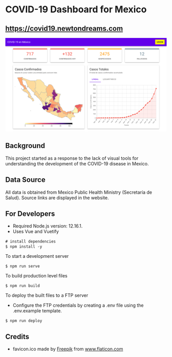 # COVID-19 Dashboard for Mexico

## https://covid19.newtondreams.com

<img src="./src/assets/screenshots/covid19.png">

## Background

This project started as a response to the lack of visual tools for understanding the development of the COVID-19 disease in Mexico.

## Data Source

All data is obtained from Mexico Public Health Ministry (Secretaría de Salud). Source links are displayed in the website.

## For Developers

- Required Node.js version: 12.16.1.
- Uses Vue and Vuetify

```
# install dependencies
$ npm install -y
```

To start a development server

```
$ npm run serve
```

To build production level files

```
$ npm run build
```

To deploy the built files to a FTP server

- Configure the FTP credentials by creating a .env file using the .env.example template.

```
$ npm run deploy
```

## Credits

- favicon.ico made by <a href="" title="Freepik">Freepik</a> from <a href="https://www.flaticon.com/" title="Flaticon">www.flaticon.com</a>
